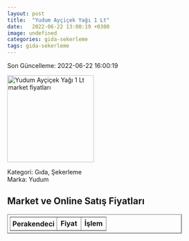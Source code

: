 ```yaml
---
layout: post
title:  "Yudum Ayçiçek Yağı 1 Lt"
date:   2022-06-22 13:00:19 +0300
image: undefined
categories: gida-sekerleme
tags: gida-sekerleme
---
```


Son Güncelleme: 2022-06-22 16:00:19

<img src="undefined" width="200" alt="Yudum Ayçiçek Yağı 1 Lt market fiyatları" />

Kategori: Gıda, Şekerleme
<br />
Marka: Yudum

<h2>Market ve Online Satış Fiyatları</h2>

<table border="1" style="padding: 5px;width:80%;">
  <tr>
    <td style="padding: 5px;"><strong>Perakendeci</strong></td>
    <td><strong>Fiyat</strong></td>
    <td><strong>İşlem</strong></td>
  </tr>
  
</table>
